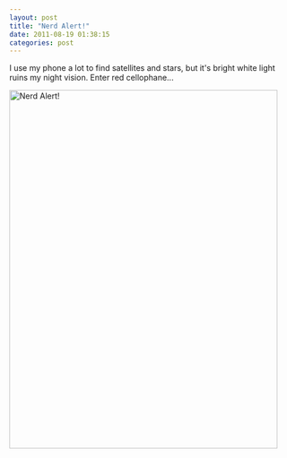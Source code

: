 ```yaml
---
layout: post
title: "Nerd Alert!"
date: 2011-08-19 01:38:15
categories: post
---
```

<p>I use my phone a lot to find satellites and stars, but it's bright white light ruins my night vision.  Enter red cellophane...
</p>
<a href="http://www.flickr.com/photos/thenobot/6057865454/" title="Nerd Alert! by thenobot, on Flickr"><img src="http://farm7.static.flickr.com/6193/6057865454_d3d83934f1_z.jpg" width="478" height="640" alt="Nerd Alert!"></a>
